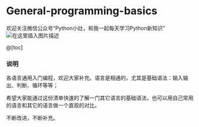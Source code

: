 # General-programming-basics

欢迎关注微信公众号“Python小灶，和我一起每天学习Python新知识”
![在这里插入图片描述](https://img-blog.csdnimg.cn/20200328210638482.png)

@[toc]
### 说明

各语言通用入门编程，欢迎大家补充。语言是相通的，尤其是基础语法：输入输出、判断、循环等等；

希望大家能通过这份清单快速的了解一门其它语言的基础语法，也可以用自己常用的语言和其它的语言做一个直观的对比。

不断改进，不断补充。
